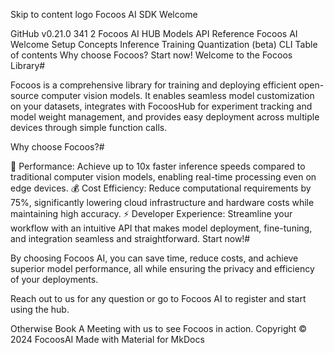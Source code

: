 Skip to content
logo
Focoos AI SDK
Welcome

 
 GitHub
v0.21.0
341
2
Focoos AI
HUB
Models
API Reference
Focoos AI
Welcome
Setup
Concepts
Inference
Training
Quantization (beta)
CLI
Table of contents
Why choose Focoos?
Start now!
Welcome to the Focoos Library#

Focoos is a comprehensive library for training and deploying efficient open-source computer vision models. It enables seamless model customization on your datasets, integrates with FocoosHub for experiment tracking and model weight management, and provides easy deployment across multiple devices through simple function calls.

Why choose Focoos?#

🔹 Performance: Achieve up to 10x faster inference speeds compared to traditional computer vision models, enabling real-time processing even on edge devices.
💰 Cost Efficiency: Reduce computational requirements by 75%, significantly lowering cloud infrastructure and hardware costs while maintaining high accuracy.
⚡ Developer Experience: Streamline your workflow with an intuitive API that makes model deployment, fine-tuning, and integration seamless and straightforward.
Start now!#

By choosing Focoos AI, you can save time, reduce costs, and achieve superior model performance, all while ensuring the privacy and efficiency of your deployments.

Reach out to us for any question or go to Focoos AI to register and start using the hub.

Otherwise Book A Meeting with us to see Focoos in action.
Copyright © 2024 FocoosAI
Made with Material for MkDocs
